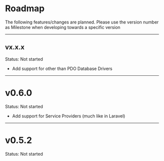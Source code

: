 # Roadmap
The following features/changes are planned. Please use the version number as Milestone when developing towards a specific version

---
## vx.x.x
Status: Not started
- Add support for other than PDO Database Drivers

---
# v0.6.0
Status: Not started
- Add support for Service Providers (much like in Laravel)

---
# v0.5.2
Status: Not started


